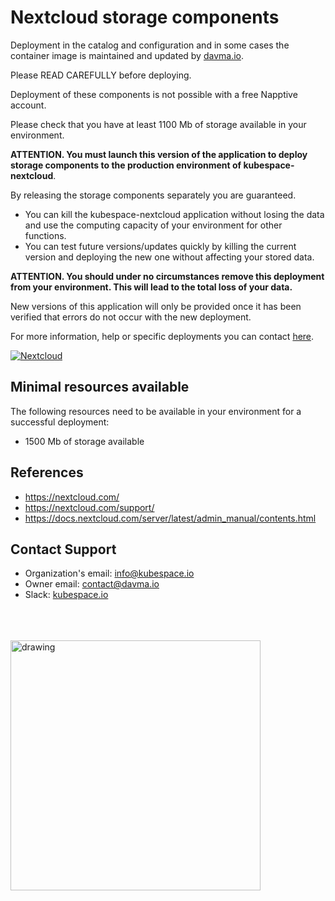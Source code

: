 # Nextcloud storage components

Deployment in the catalog and configuration and in some cases the container image is maintained and updated by [davma.io](mailto:contact@davma.io).

Please READ CAREFULLY before deploying.

Deployment of these components is not possible with a free Napptive account.

Please check that you have at least 1100 Mb of storage available in your environment.

__ATTENTION. You must launch this version of the application to deploy storage components to the production environment of kubespace-nextcloud__.

By releasing the storage components separately you are guaranteed.
- You can kill the kubespace-nextcloud application without losing the data and use the computing capacity of your environment for other functions.
- You can test future versions/updates quickly by killing the current version and deploying the new one without affecting your stored data.

__ATTENTION. You should under no circumstances remove this deployment from your environment. This will lead to the total loss of your data.__

New versions of this application will only be provided once it has been verified that errors do not occur with the new deployment.

For more information, help or specific deployments you can contact [here](mailto:contact@davma.io).

[![Nextcloud](https://github.com/kubespace-io/napptive-applications/actions/workflows/nextcloud-actions.yml/badge.svg)](https://github.com/kubespace-io/napptive-applications/actions/workflows/nextcloud-actions.yml)

## Minimal resources available
The following resources need to be available in your environment for a successful deployment:
- 1500 Mb of storage available

## References
* https://nextcloud.com/
* https://nextcloud.com/support/
* https://docs.nextcloud.com/server/latest/admin_manual/contents.html

## Contact Support

- Organization's email: [info@kubespace.io](mailto:info@kubespace.io)
- Owner email: [contact@davma.io](mailto:contact@davma.io)
- Slack: [kubespace.io](https://join.slack.com/t/kubespaceio/shared_invite/zt-1twwd0egh-L8Hz1qz__BJXPQqOUdy3JA)

</br>
</br>
</br>

<img src="https://raw.githubusercontent.com/kubespace-io/.github/main/resources/images/kubespace.io-logo-white.png" alt="drawing" width="400"/> 
